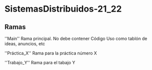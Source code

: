 # SistemasDistribuidos-21_22
## Ramas
''Main''
  Rama principal. No debe contener Código
  Uso como tablón de ideas, anuncios, etc

''Práctica_X''
  Rama para la práctica número X
  
''Trabajo_Y''
  Rama para el tabajo Y
